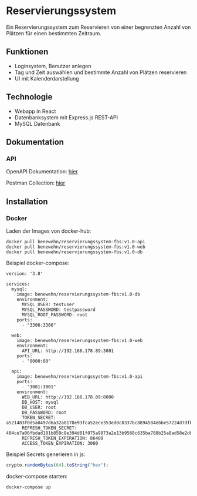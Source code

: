 # Reservierungssystem
Ein Reservierungssystem zum Reservieren von einer begrenzten Anzahl von Plätzen für einen bestimmten Zeitraum.

## Funktionen
- Loginsystem, Benutzer anlegen
- Tag und Zeit auswählen und bestimmte Anzahl von Plätzen reservieren
- UI mit Kalenderdarstellung

## Technologie 
- Webapp in React
- Datenbanksystem mit Express.js REST-API
- MySQL Datenbank

## Dokumentation
### API
OpenAPI Dokumentation: [hier](https://app.swaggerhub.com/apis-docs/BenediktWehner/reservierungssystem/0.0.01)

Postman Collection: [hier](https://www.postman.com/reservationsystemfbs/workspace/reservierungssystem/collection/30807855-afe18e57-d42c-44cd-8d73-c06333a054b4?action=share&creator=30807855)

## Installation
### Docker
Laden der Images von docker-hub:
```
docker pull benewehn/reservierungssystem-fbs:v1.0-api
docker pull benewehn/reservierungssystem-fbs:v1.0-web
docker pull benewehn/reservierungssystem-fbs:v1.0-db
```
Beispiel docker-compose:
```
version: '3.8'

services:
  mysql:
    image: benewehn/reservierungssystem-fbs:v1.0-db
    environment:
      MYSQL_USER: testuser
      MYSQL_PASSWORD: testpassword
      MYSQL_ROOT_PASSWORD: root
    ports:
      - "3306:3306"

  web:
    image: benewehn/reservierungssystem-fbs:v1.0-web
    environment:
      API_URL: http://192.168.178.89:3001
    ports:
      - "8000:80"

  api:
    image: benewehn/reservierungssystem-fbs:v1.0-api
    ports:
      - "3001:3001"
    environment:
      WEB_URL: http://192.168.178.89:8000
      DB_HOST: mysql
      DB_USER: root
      DB_PASSWORD: root
      TOKEN_SECRET: a521483f0d5a0497d6a32a8178e93fca52ece353ed8c8337bc8894584ebbe57224d7dfbb37a5241ca45f1bfe150fc22d323ca80e76ff213e7b44ac791e9b8467
      REFRESH_TOKEN_SECRET: 404ce7a06fbdad181b859c8e394d81f075a9873a2e13b9568c635ba788b25a8ad58e2d06c0ae63aa550c074012997835197c255b0a85b498440d3011514c837d
      REFRESH_TOKEN_EXPIRATION: 86400
      ACCESS_TOKEN_EXPIRATION: 3000
```
Beispiel Secrets generieren in js:
```js
crypto.randomBytes(64).toString("hex");
```
docker-compose starten:
```
docker-compose up
```
